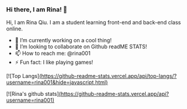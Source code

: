 ### Hi there, I am Rina! 👋 

Hi, I am Rina Qiu. I am a student learning front-end and back-end class online.

- 🔭 I’m currently working on a cool thing!
- 👯 I’m looking to collaborate on Github readME STATS!
- 📫 How to reach me: @rina001
- ⚡ Fun fact: I like playing games!


[![Top Langs][(https://github-readme-stats.vercel.app/api/top-langs/?username=rina001&hide=javascript,html)](https://github.com/rina001/github-readme-stats)

[![Rina's github stats][(https://github-readme-stats.vercel.app/api?username=rina001)](https://github.com/rina001/github-readme-stats)



